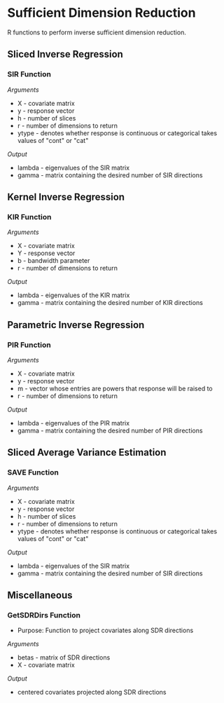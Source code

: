 # Sufficient Dimension Reduction
R functions to perform inverse sufficient dimension reduction.

## Sliced Inverse Regression
### SIR Function

*Arguments*

- X - covariate matrix
- y - response vector
- h - number of slices
- r - number of dimensions to return
- ytype - denotes whether response is continuous or categorical takes values of "cont" or "cat"

*Output*

- lambda - eigenvalues of the SIR matrix
- gamma - matrix containing the desired number of SIR directions

## Kernel Inverse Regression
### KIR Function

*Arguments*

- X - covariate matrix
- Y - response vector
- b - bandwidth parameter
- r - number of dimensions to return

*Output*

- lambda - eigenvalues of the KIR matrix
- gamma - matrix containing the desired number of KIR directions

## Parametric Inverse Regression
### PIR Function

*Arguments*

- X - covariate matrix
- y - response vector
- m - vector whose entries are powers that response will be raised to
- r - number of dimensions to return

*Output*

- lambda - eigenvalues of the PIR matrix
- gamma - matrix containing the desired number of PIR directions

## Sliced Average Variance Estimation
### SAVE Function

*Arguments*

- X - covariate matrix
- y - response vector
- h - number of slices
- r - number of dimensions to return
- ytype - denotes whether response is continuous or categorical takes values of "cont" or "cat"

*Output*

- lambda - eigenvalues of the SIR matrix
- gamma - matrix containing the desired number of SIR directions

## Miscellaneous
### GetSDRDirs Function 

- Purpose: Function to project covariates along SDR directions

*Arguments*
- betas - matrix of SDR directions
- X - covariate matrix

*Output*
- centered covariates projected along SDR directions
